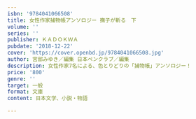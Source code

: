 ```yaml
---
isbn: '9784041066508'
title: 女性作家捕物帳アンソロジー 撫子が斬る　下
volume: ''
series: ''
publisher: ＫＡＤＯＫＷＡ
pubdate: '2018-12-22'
cover: 'https://cover.openbd.jp/9784041066508.jpg'
author: 宮部みゆき／編集 日本ペンクラブ／編集
description: 女性作家7名による、色とりどりの「捕物帳」アンソロジー！
price: '800'
genre: ''
target: 一般
format: 文庫
content: 日本文学、小説・物語

---
```

